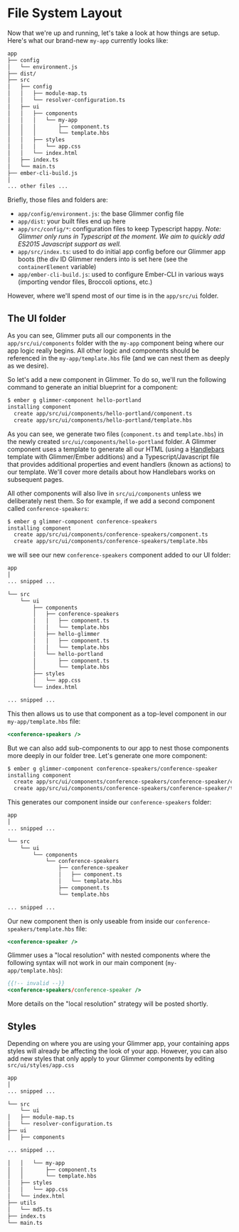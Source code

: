 # File System Layout

Now that we're up and running, let's take a look at how things are setup. Here's what our brand-new `my-app` currently looks like:

```sh
app
├── config 
│   └── environment.js
├── dist/
├── src
│   ├── config
│   │   ├── module-map.ts
│   │   └── resolver-configuration.ts
│   ├── ui
│   │   ├── components
│   │   │   └── my-app
│   │   │       ├── component.ts
│   │   │       └── template.hbs
│   │   ├── styles
│   │   │   └── app.css
│   │   └── index.html
│   ├── index.ts
│   └── main.ts
├── ember-cli-build.js
│
... other files ...
```

Briefly, those files and folders are:

- `app/config/environment.js`: the base Glimmer config file
- `app/dist`: your built files end up here
- `app/src/config/*`: configuration files to keep Typescript happy. *Note: Glimmer only runs in Typescript at the moment. We aim to quickly add ES2015 Javascript support as well.*
- `app/src/index.ts`: used to do initial app config before our Glimmer app boots (the div ID Glimmer renders into is set here (see the `containerElement` variable)
- `app/ember-cli-build.js`: used to configure Ember-CLI in various ways (importing vendor files, Broccoli options, etc.)

However, where we'll spend most of our time is in the `app/src/ui` folder.

## The UI folder

As you can see, Glimmer puts all our components in the `app/src/ui/components` folder with the `my-app` component being where our app logic really begins. All other logic and components should be referenced in the `my-app/template.hbs` file (and we can nest them as deeply as we desire).

So let's add a new component in Glimmer. To do so, we'll run the following command to generate an initial blueprint for a component:

```sh
$ ember g glimmer-component hello-portland
installing component
  create app/src/ui/components/hello-portland/component.ts
  create app/src/ui/components/hello-portland/template.hbs
```

As you can see, we generate two files (`component.ts` and `template.hbs`) in the newly created `src/ui/components/hello-portland` folder. A Glimmer component uses a template to generate all our HTML (using a [Handlebars](http://handlebarsjs.com) template with Glimmer/Ember additions) and a Typescript/Javascript file that provides additional properties and event handlers (known as actions) to our template. We'll cover more details about how Handlebars works on subsequent pages.

All other components will also live in `src/ui/components` unless we deliberately nest them. So for example, if we add a second component called `conference-speakers`:

```sh
$ ember g glimmer-component conference-speakers
installing component
  create app/src/ui/components/conference-speakers/component.ts
  create app/src/ui/components/conference-speakers/template.hbs
```

we will see our new `conference-speakers` component added to our UI folder:

```sh
app
│
... snipped ...

└── src
    └── ui
        ├── components
        │   ├── conference-speakers
        │   │   ├── component.ts
        │   │   └── template.hbs
        │   ├── hello-glimmer
        │   │   ├── component.ts
        │   │   └── template.hbs
        │   └── hello-portland
        │       ├── component.ts
        │       └── template.hbs
        ├── styles
        │   └── app.css
        └── index.html

... snipped ...
```
This then allows us to use that component as a top-level component in our `my-app/template.hbs` file:

```hbs
<conference-speakers />
```
But we can also add sub-components to our app to nest those components more deeply in our folder tree. Let's generate one more component:

```sh
$ ember g glimmer-component conference-speakers/conference-speaker
installing component
  create app/src/ui/components/conference-speakers/conference-speaker/component.ts
  create app/src/ui/components/conference-speakers/conference-speaker/template.hbs
```

This generates our component inside our `conference-speakers` folder:

```sh
app
│
... snipped ...

└── src
    └── ui
        └── components
            └── conference-speakers
                ├── conference-speaker
                │   ├── component.ts
                │   └── template.hbs
                ├── component.ts
                └── template.hbs

... snipped ...
```
Our new component then is only useable from inside our `conference-speakers/template.hbs` file:

```hbs
<conference-speaker />
```

Glimmer uses a "local resolution" with nested components where the following syntax will not work in our main component (`my-app/template.hbs`):

```hbs
{{!-- invalid --}}
<conference-speakers/conference-speaker />
```

More details on the "local resolution" strategy will be posted shortly.

## Styles

Depending on where you are using your Glimmer app, your containing apps styles will already be affecting the look of your app. However, you can also add new styles that only apply to your Glimmer components by editing `src/ui/styles/app.css`

```sh
app
│
... snipped ...

└── src
    └── ui
│   ├── module-map.ts
│   └── resolver-configuration.ts
├── ui
│   ├── components

... snipped ...

│   │   └── my-app
│   │       ├── component.ts
│   │       └── template.hbs
│   ├── styles
│   │   └── app.css
│   └── index.html
├── utils
│   └── md5.ts
├── index.ts
└── main.ts
```
